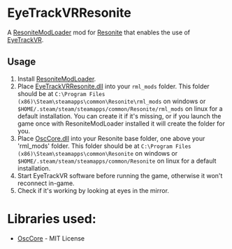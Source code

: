 # EyeTrackVRResonite

A [ResoniteModLoader](https://github.com/resonite-modding-group/ResoniteModLoader) mod for [Resonite](https://resonite.com/) that enables the use of [EyeTrackVR](https://github.com/EyeTrackVR/EyeTrackVR).

## Usage
1. Install [ResoniteModLoader](https://github.com/resonite-modding-group/ResoniteModLoader).
2. Place [EyeTrackVRResonite.dll](https://github.com/Meister1593/EyeTrackVRResonite/releases) into your `rml_mods` folder. This folder should be at `C:\Program Files (x86)\Steam\steamapps\common\Resonite\rml_mods` on windows or `$HOME/.steam/steam/steamapps/common/Resonite/rml_mods` on linux for a default installation. You can create it if it's missing, or if you launch the game once with ResoniteModLoader installed it will create the folder for you.
3. Place [OscCore.dll](https://github.com/Meister1593/EyeTrackVRResonite/releases) into your Resonite base folder, one above your 'rml_mods' folder. This folder should be at `C:\Program Files (x86)\Steam\steamapps\common\Resonite` on windows or `$HOME/.steam/steam/steamapps/common/Resonite` on linux for a default installation.
4. Start EyeTrackVR software before running the game, otherwise it won't reconnect in-game.
5. Check if it's working by looking at eyes in the mirror.

# Libraries used:
- [OscCore](https://github.com/tilde-love/osc-core) - MIT License
